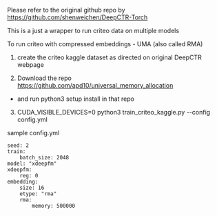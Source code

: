 Please refer to the original github repo by 
https://github.com/shenweichen/DeepCTR-Torch

This is a just a wrapper to run criteo data on multiple models

To run criteo with compressed embeddings - UMA  (also called RMA)

1) create the criteo kaggle dataset as directed on original DeepCTR webpage

2) Download the repo https://github.com/apd10/universal_memory_allocation
  - and run python3 setup install in that repo

3) CUDA_VISIBLE_DEVICES=0 python3 train_criteo_kaggle.py --config config.yml


sample config.yml
```
seed: 2
train:
    batch_size: 2048
model: "xdeepfm"
xdeepfm:
    reg: 0
embedding:
    size: 16
    etype: "rma"
    rma:
        memory: 500000
```


